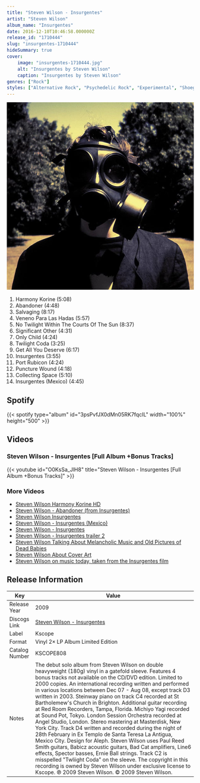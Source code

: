 ```yaml
---
title: "Steven Wilson - Insurgentes"
artist: "Steven Wilson"
album_name: "Insurgentes"
date: 2016-12-10T10:46:58.000000Z
release_id: "1710444"
slug: "insurgentes-1710444"
hideSummary: true
cover:
    image: "insurgentes-1710444.jpg"
    alt: "Insurgentes by Steven Wilson"
    caption: "Insurgentes by Steven Wilson"
genres: ["Rock"]
styles: ["Alternative Rock", "Psychedelic Rock", "Experimental", "Shoegaze"]
---
```


![Insurgentes by Steven Wilson](insurgentes-1710444.jpg)

<!-- section break -->

1. Harmony Korine (5:08)
2. Abandoner (4:48)
3. Salvaging (8:17)
4. Veneno Para Las Hadas (5:57)
5. No Twilight Within The Courts Of The Sun (8:37)
6. Significant Other (4:31)
7. Only Child (4:24)
8. Twilight Coda (3:25)
9. Get All You Deserve (6:17)
10. Insurgentes (3:55)
11. Port Rubicon (4:24)
12. Puncture Wound (4:18)
13. Collecting Space (5:10)
14. Insurgentes (Mexico) (4:45)

<!-- section break -->


## Spotify
{{< spotify type="album" id="3psPvfJX0dMn05RK7fqcIL" width="100%" height="500" >}}



## Videos
### Steven Wilson - Insurgentes [Full Album +Bonus Tracks]
{{< youtube id="O0KsSa_JlH8" title="Steven Wilson - Insurgentes [Full Album +Bonus Tracks]" >}}<br>

### More Videos

- [Steven Wilson Harmony Korine HD](https://www.youtube.com/watch?v=BClzBQmZZBc)
- [Steven Wilson - Abandoner (from Insurgentes)](https://www.youtube.com/watch?v=JCXMofHD76s)
- [Steven Wilson Insurgentes](https://www.youtube.com/watch?v=h8WglDgOsgA)
- [Steven Wilson - Insurgentes (Mexico)](https://www.youtube.com/watch?v=10cWul_wNsc)
- [Steven Wilson - Insurgentes](https://www.youtube.com/watch?v=krtkPF1OpOU)
- [Steven Wilson - Insurgentes trailer 2](https://www.youtube.com/watch?v=0KD7_uiVHVw)
- [Steven Wilson Talking About Melancholic Music and Old Pictures of Dead Babies](https://www.youtube.com/watch?v=-GlC7uJ53ZM)
- [Steven Wilson About Cover Art](https://www.youtube.com/watch?v=R8mECpZDCQU)
- [Steven Wilson on music today, taken from the Insurgentes film](https://www.youtube.com/watch?v=61HUlcvDIC4)


## Release Information
|  Key           | Value                                                |
| ---------------| ---------------------------------------------------- |
| Release Year   | 2009                                   |
| Discogs Link   | [Steven Wilson - Insurgentes](https://www.discogs.com/release/1710444-Steven-Wilson-Insurgentes) |
| Label          | Kscope |
| Format         | Vinyl 2× LP Album Limited Edition |
| Catalog Number | KSCOPE808 |
| Notes | The debut solo album from Steven Wilson on double heavyweight (180g) vinyl in a gatefold sleeve. Features 4 bonus tracks not available on the CD/DVD edition. Limited to 2000 copies.  An international recording written and performed in various locations between Dec 07 - Aug 08, except track D3 written in 2003. Steinway piano on track C4 recorded at St Bartholemew's Church in Brighton. Additional guitar recording at Red Room Recorders, Tampa, Florida. Michiyo Yagi recorded at Sound Pot, Tokyo. London Session Orchestra recorded at Angel Studio, London. Stereo mastering at Masterdisk, New York City. Track D4 written and recorded during the night of 28th February in Ex Templo de Santa Teresa La Antigua, Mexico City. Design for Aleph.  Steven Wilson uses Paul Reed Smith guitars, Babicz acoustic guitars, Bad Cat amplifiers, Line6 effects, Spector basses, Ernie Ball strings.  Track C2 is misspelled "Twliight Coda" on the sleeve.  The copyright in this recording is owned by Steven Wilson under exclusive license to Kscope. ℗ 2009 Steven Wilson. © 2009 Steven Wilson. |
